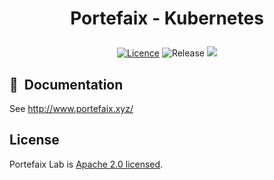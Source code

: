 <h1 align="center">
  <p align="center">Portefaix - Kubernetes</p>
</h1>

<div align="center">

<a href="LICENSE"><img src="https://img.shields.io/badge/License-Apache%202.0-blue.svg" alt="Licence"></a>
<img src="https://img.shields.io/github/v/release/portefaix/portefaix?style=flat-square" alt="Release">
<a href="https://bestpractices.coreinfrastructure.org/projects/4462"><img src="https://bestpractices.coreinfrastructure.org/projects/4462/badge"></a>

<!--
  <a href="https://www.terraform.io"><img src="https://img.shields.io/badge/Terraform-v0.13-green" alt="Terraform"></a>
  <a href="https://github.com/portefaix/portefaix/actions" alt="Build"><img src="https://github.com/portefaix/portefaix/workflows/GitHub%20Pages/badge.svg" /></a>
  <a href="https://github.com/portefaix/portefaix/graphs/contributors"><img src="https://img.shields.io/github/contributors/portefaix/portefaix.svg" alt="Contributors"></a>
  <a href="https://github.com/portefaix/portefaix/issues"><img src="https://img.shields.io/github/issues-raw/portefaix/portefaix.svg" alt="Open Issues"></a>
  <a href="https://github.com/portefaix/portefaix"><img src="https://img.shields.io/github/stars/portefaix/portefaix?style=social.svg" alt="Stars"></a>
  -->
</div>

## :book:&nbsp; Documentation

See http://www.portefaix.xyz/

## License

Portefaix Lab is [Apache 2.0 licensed](./LICENSE).
